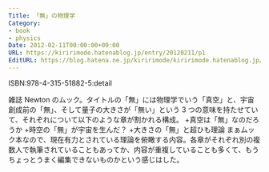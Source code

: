 ```yaml
---
Title: 「無」の物理学
Category:
- book
- physics
Date: 2012-02-11T00:00:00+09:00
URL: https://kiririmode.hatenablog.jp/entry/20120211/p1
EditURL: https://blog.hatena.ne.jp/kiririmode/kiririmode.hatenablog.jp/atom/entry/8454420450078210421
---
```



ISBN:978-4-315-51882-5:detail

雑誌 Newton のムック。タイトルの「無」には物理学でいう「真空」と、宇宙創成前の「無」、そして量子の大きさが「無い」という 3 つの意味を持たせていて、それぞれについて以下のような章が割かれる構成。
+真空は「無」なのだろうか
+時空の「無」が宇宙を生んだ？
+大きさの「無」と超ひも理論
まぁムック本なので、現在有力とされている理論を俯瞰する内容。各章がそれぞれ別の複数人で執筆されていることもあってか、内容が重複していることも多くて、もうちょっとうまく編集できないものかという感じはした。

